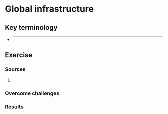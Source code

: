# Global infrastructure



## Key terminology
- ***





## Exercise
### Sources
1. 



### Overcome challenges


### Results